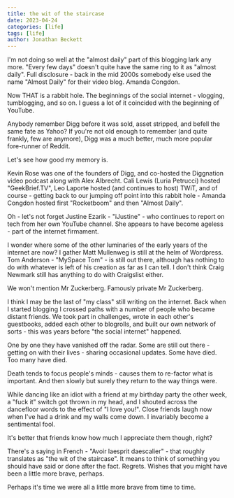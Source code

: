 ```yaml
---
title: the wit of the staircase
date: 2023-04-24
categories: [life]
tags: [life]
author: Jonathan Beckett
---
```


I'm not doing so well at the "almost daily" part of this blogging lark any more. "Every few days" doesn't quite have the same ring to it as "almost daily". Full disclosure - back in the mid 2000s somebody else used the name "Almost Daily" for their video blog. Amanda Congdon.

Now THAT is a rabbit hole. The beginnings of the social internet - vlogging, tumblogging, and so on. I guess a lot of it coincided with the beginning of YouTube.

Anybody remember Digg before it was sold, asset stripped, and befell the same fate as Yahoo? If you're not old enough to remember (and quite frankly, few are anymore), Digg was a much better, much more popular fore-runner of Reddit.

Let's see how good my memory is.

Kevin Rose was one of the founders of Digg, and co-hosted the Diggnation video podcast along with Alex Albrecht. Cali Lewis (Luria Petrucci) hosted "GeekBrief.TV", Leo Laporte hosted (and continues to host) TWiT, and of course - getting back to our jumping off point into this rabbit hole - Amanda Congdon hosted first "Rocketboom" and then "Almost Daily".

Oh - let's not forget Justine Ezarik - "iJustine" - who continues to report on tech from her own YouTube channel. She appears to have become ageless - part of the internet firmament.

I wonder where some of the other luminaries of the early years of the internet are now? I gather Matt Mullenweg is still at the helm of Wordpress. Tom Anderson - "MySpace Tom" - is still out there, although has nothing to do with whatever is left of his creation as far as I can tell. I don't think Craig Newmark still has anything to do with Craigslist either.

We won't mention Mr Zuckerberg. Famously private Mr Zuckerberg.

I think I may be the last of "my class" still writing on the internet. Back when I started blogging I crossed paths with a number of people who became distant friends. We took part in challenges, wrote in each other's guestbooks, added each other to blogrolls, and built our own network of sorts - this was years before "the social internet" happened.

One by one they have vanished off the radar. Some are still out there - getting on with their lives - sharing occasional updates. Some have died. Too many have died.

Death tends to focus people's minds - causes them to re-factor what is important. And then slowly but surely they return to the way things were.

While dancing like an idiot with a friend at my birthday party the other week, a "fuck it" switch got thrown in my head, and I shouted across the dancefloor words to the effect of "I love you!". Close friends laugh now when I've had a drink and my walls come down. I invariably become a sentimental fool.

It's better that friends know how much I appreciate them though, right?

There's a saying in French - "Avoir laesprit daescalier" - that roughly translates as "the wit of the staircase". It means to think of something you should have said or done after the fact. Regrets. Wishes that you might have been a little more brave, perhaps.

Perhaps it's time we were all a little more brave from time to time.